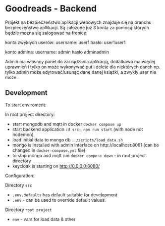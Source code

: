 <!-- @format -->

# Goodreads - Backend
Projekt na bezpieczeństwo aplikacji webowych  znajduje się na branchu bezpieczeństwo apllikacji.
Są założone już 3 konta za pomocą których będzie mozna się zalogować na fronice:

konta zwykłych userów:
username: user1
hasło: user1user1

konto admina:
username: admin
hasło adminadmin

Admin ma własnny panel do zarządzania aplikacją, dodatkowo ma więcej uprawnień i tylko  on może wykonywać put i delete dla niektórych danch np. tylko admin może edytować/usunąć dane danej książki, a zwykły user nie może.




## Development

To start enviroment:

In root project directory:

- start mongodb and mqtt in docker `docker compose up`
- start backend application `cd src; npm run start` (with node not nodemon)
- load initial data to mongo db `../scripts/load_data.sh`
- mongo is installed with admin interface on http://localhost:8081 (can be changed in `docker-compose.yml` file)
- to stop mongo and mqtt run `docker compose down` - in root project directory
- keycloak is starting on http://0.0.0.0:8080/

Configuration:

Directory `src`

- `.env.defaults` has default suitable for development
- `.env` - can be used to override default values.

Directory `root project`

- `env` - vars for load data & other


